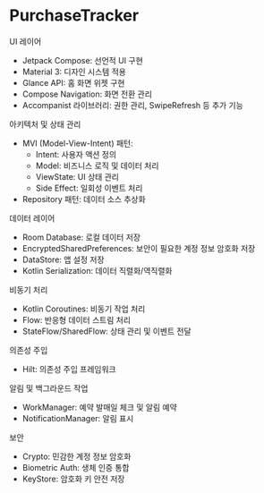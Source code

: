 # PurchaseTracker

UI 레이어
* Jetpack Compose: 선언적 UI 구현
* Material 3: 디자인 시스템 적용
* Glance API: 홈 화면 위젯 구현
* Compose Navigation: 화면 전환 관리
* Accompanist 라이브러리: 권한 관리, SwipeRefresh 등 추가 기능

아키텍처 및 상태 관리
* MVI (Model-View-Intent) 패턴:
    * Intent: 사용자 액션 정의
    * Model: 비즈니스 로직 및 데이터 처리
    * ViewState: UI 상태 관리
    * Side Effect: 일회성 이벤트 처리
* Repository 패턴: 데이터 소스 추상화

데이터 레이어
* Room Database: 로컬 데이터 저장
* EncryptedSharedPreferences: 보안이 필요한 계정 정보 암호화 저장
* DataStore: 앱 설정 저장
* Kotlin Serialization: 데이터 직렬화/역직렬화

비동기 처리
* Kotlin Coroutines: 비동기 작업 처리
* Flow: 반응형 데이터 스트림 처리
* StateFlow/SharedFlow: 상태 관리 및 이벤트 전달

의존성 주입
* Hilt: 의존성 주입 프레임워크

알림 및 백그라운드 작업
* WorkManager: 예약 발매일 체크 및 알림 예약
* NotificationManager: 알림 표시

보안
* Crypto: 민감한 계정 정보 암호화
* Biometric Auth: 생체 인증 통합
* KeyStore: 암호화 키 안전 저장
